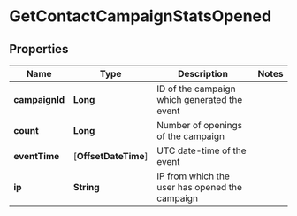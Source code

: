 
# GetContactCampaignStatsOpened

## Properties
Name | Type | Description | Notes
------------ | ------------- | ------------- | -------------
**campaignId** | **Long** | ID of the campaign which generated the event | 
**count** | **Long** | Number of openings of the campaign | 
**eventTime** | [**OffsetDateTime**] | UTC date-time of the event | 
**ip** | **String** | IP from which the user has opened the campaign | 



